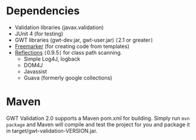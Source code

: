 # Dependencies #

  * Validation libraries (javax.validation)
  * JUnit 4 (for testing)
  * GWT libraries (gwt-dev.jar, gwt-user.jar) `[`2.1 or greater`]`
  * [Freemarker](http://freemarker.sourceforge.net/) (for creating code from templates)
  * [Reflections](http://code.google.com/p/reflections/) `[`0.9.5`]` for class path scanning.
    * Simple Log4J, logback
    * DOM4J
    * Javassist
    * Guava (formerly google collections)

# Maven #

GWT Validation 2.0 supports a Maven pom.xml for building.  Simply run `mvn package` and Maven will compile and test the project for you and package it in target/gwt-validation-VERSION.jar.